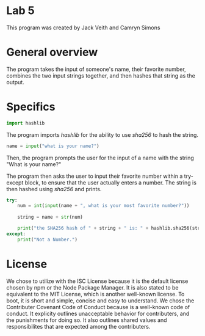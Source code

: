 # Lab 5
This program was created by Jack Veith and Camryn Simons

# General overview
The program takes the input of someone's name, their favorite number, combines the two input strings together, and then hashes that string as the output.

# Specifics

```python
import hashlib
```

The program imports *hashlib* for the ability to use *sha256* to hash the string.

```python
name = input("what is your name?")
```
Then, the program prompts the user for the input of a name with the string "What is your name?"

The program then asks the user to input their favorite number within a try-except block, to ensure that the user actually enters a number. The string is then hashed using *sha256* and prints.

```python
try:
    num = int(input(name + ", what is your most favorite number?"))
    
    string = name + str(num)

    print("the SHA256 hash of " + string + " is: " + hashlib.sha256(string.encode()).hexdigest())
except:
    print("Not a Number.")
```

# License
We chose to utilize with the ISC License because it is the default license chosen by npm or the Node Package Manager. It is also stated to be equivalent to the MIT License, which is another well-known license. To boot, it is short and simple, concise and easy to understand. We chose the Contributer Covenant Code of Conduct because is a well-known code of conduct. It explicity outlines unacceptable behavior for contributers, and the punishments for doing so. It also outlines shared values and responsibilites that are expected among the contributers.
